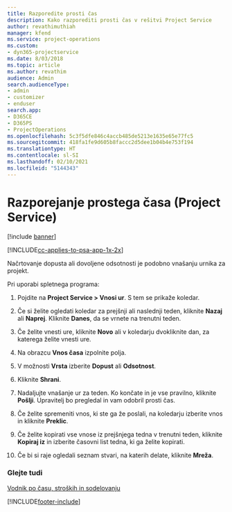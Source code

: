 ```yaml
---
title: Razporedite prosti čas
description: Kako razporediti prosti čas v rešitvi Project Service
author: revathimuthiah
manager: kfend
ms.service: project-operations
ms.custom:
- dyn365-projectservice
ms.date: 8/03/2018
ms.topic: article
ms.author: revathim
audience: Admin
search.audienceType:
- admin
- customizer
- enduser
search.app:
- D365CE
- D365PS
- ProjectOperations
ms.openlocfilehash: 5c3f5dfe846c4accb485de5213e1635e65e77fc5
ms.sourcegitcommit: 418fa1fe9d605b8faccc2d5dee1b04b4e753f194
ms.translationtype: HT
ms.contentlocale: sl-SI
ms.lasthandoff: 02/10/2021
ms.locfileid: "5144343"
---
```

# <a name="schedule-time-off-project-service"></a>Razporejanje prostega časa (Project Service)

[!include [banner](../includes/psa-now-project-operations.md)]

[!INCLUDE[cc-applies-to-psa-app-1x-2x](../includes/cc-applies-to-psa-app-1x-2x.md)]

Načrtovanje dopusta ali dovoljene odsotnosti je podobno vnašanju urnika za projekt.  
  
 Pri uporabi spletnega programa:  
  
1.  Pojdite na **Project Service > Vnosi ur**. S tem se prikaže koledar.  
  
2.  Če si želite ogledati koledar za prejšnji ali naslednji teden, kliknite **Nazaj** ali **Naprej**. Kliknite **Danes**, da se vrnete na trenutni teden.  
  
3.  Če želite vnesti ure, kliknite **Novo** ali v koledarju dvokliknite dan, za katerega želite vnesti ure.  
  
4.  Na obrazcu **Vnos časa** izpolnite polja.  
  
5.  V možnosti **Vrsta** izberite **Dopust** ali **Odsotnost**.  
  
6.  Kliknite **Shrani**.  
  
7.  Nadaljujte vnašanje ur za teden. Ko končate in je vse pravilno, kliknite **Pošlji**. Upravitelj bo pregledal in vam odobril prosti čas.  
  
8.  Če želite spremeniti vnos, ki ste ga že poslali, na koledarju izberite vnos in kliknite **Preklic**.  
  
9. Če želite kopirati vse vnose iz prejšnjega tedna v trenutni teden, kliknite **Kopiraj iz** in izberite časovni list tedna, ki ga želite kopirati.  
  
10. Če bi si raje ogledali seznam stvari, na katerih delate, kliknite **Mreža**.  
  
### <a name="see-also"></a>Glejte tudi  
 [Vodnik po času, stroških in sodelovanju](../psa/time-expense-collaboration-guide.md)


[!INCLUDE[footer-include](../includes/footer-banner.md)]